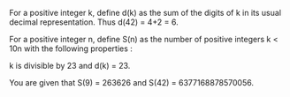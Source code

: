 

For a positive integer k, define d(k) as the sum of the digits of k in its usual decimal representation.
Thus d(42) = 4+2 = 6.


For a positive integer n, define S(n) as the number of positive integers k < 10n with the following properties :

k is divisible by 23 and
d(k) = 23.


You are given that S(9) = 263626 and S(42) = 6377168878570056.
